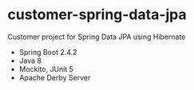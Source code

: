 # customer-spring-data-jpa
Customer project for Spring Data JPA using Hibernate

- Spring Boot 2.4.2
- Java 8
- Mockito, JUnit 5
- Apache Derby Server